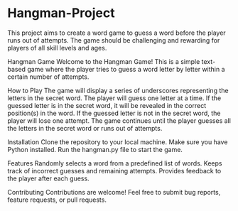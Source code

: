 # Hangman-Project
This project aims to create a word game to guess a word before the player runs out of attempts. The game should be challenging and rewarding for players of all skill levels and ages. 

Hangman Game
Welcome to the Hangman Game! This is a simple text-based game where the player tries to guess a word letter by letter within a certain number of attempts.

How to Play
The game will display a series of underscores representing the letters in the secret word.
The player will guess one letter at a time.
If the guessed letter is in the secret word, it will be revealed in the correct position(s) in the word.
If the guessed letter is not in the secret word, the player will lose one attempt.
The game continues until the player guesses all the letters in the secret word or runs out of attempts.

Installation
Clone the repository to your local machine.
Make sure you have Python installed.
Run the hangman.py file to start the game.

Features
Randomly selects a word from a predefined list of words.
Keeps track of incorrect guesses and remaining attempts.
Provides feedback to the player after each guess.

Contributing
Contributions are welcome! Feel free to submit bug reports, feature requests, or pull requests.
